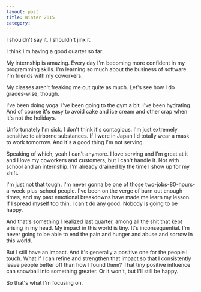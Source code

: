 ```yaml
---
layout: post
title: Winter 2015
category:
---
```

I shouldn't say it. I shouldn't jinx it.

I think I'm having a good quarter so far. 

My internship is amazing. Every day I'm becoming more confident in my programming skills. I'm learning so much about the business of software. I'm friends with my coworkers. 

My classes aren't freaking me out quite as much. Let's see how I do grades-wise, though. 

I've been doing yoga. I've been going to the gym a bit. I've been hydrating. And of course it's easy to avoid cake and ice cream and other crap when it's not the holidays. 

Unfortunately I'm sick. I don't think it's contagious. I'm just extremely sensitive to airborne substances. If I were in Japan I'd totally wear a mask to work tomorrow. And it's a good thing I'm not serving. 

Speaking of which, yeah I can't anymore. I love serving and I'm great at it and I love my coworkers and customers, but I can't handle it. Not with school and an internship. I'm already drained by the time I show up for my shift. 

I'm just not that tough. I'm never gonna be one of those two-jobs-80-hours-a-week-plus-school people. I've been on the verge of burn out enough times, and my past emotional breakdowns have made me learn my lesson. If I spread myself too thin, I can't do any good. Nobody is going to be happy. 

And that's something I realized last quarter, among all the shit that kept arising in my head. My impact in this world is tiny. It's inconsequential. I'm never going to be able to end the pain and hunger and abuse and sorrow in this world. 

But I still have an impact. And it's generally a positive one for the people I touch. What if I can refine and strengthen that impact so that I consistently leave people better off than how I found them? That tiny positive influence can snowball into something greater. Or it won't, but I'll still be happy. 

So that's what I'm focusing on. 
